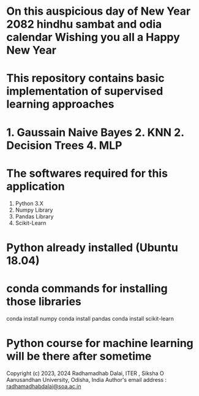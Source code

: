 # On this auspicious day of New Year 2082 hindhu sambat and odia calendar Wishing you all a Happy New Year


# This repository contains basic implementation of supervised learning approaches 
# 1. Gaussain Naive Bayes 2. KNN 2. Decision Trees 4. MLP

# The softwares required for this application
1. Python 3.X
2. Numpy Library
3. Pandas Library
4. Scikit-Learn

# Python already installed (Ubuntu 18.04)
# conda commands for installing those libraries
conda install numpy
conda install pandas
conda install scikit-learn


# Python course for machine learning will be there after sometime


Copyright (c) 2023, 2024 Radhamadhab Dalai, ITER , Siksha O Aanusandhan University, 
Odisha, India
Author's email address :  radhamadhabdalai@soa.ac.in

